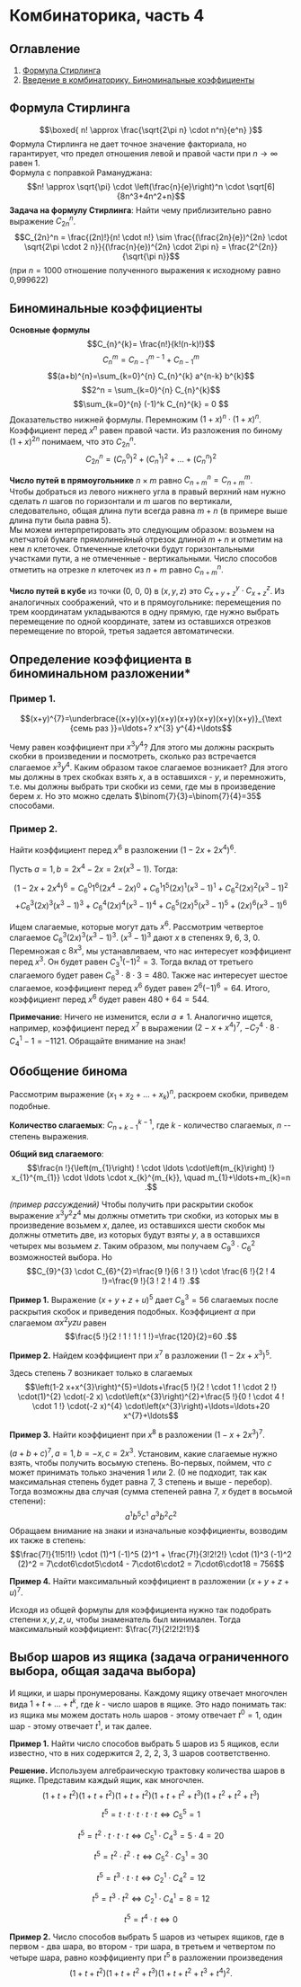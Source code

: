 # Комбинаторика, часть 4
## Оглавление

1. [Формула Стирлинга](#формула-стирлинга)
2. [Введение в комбинаторику. Биноминальные коэффициенты](#биноминальные-коэффициенты)

   
## Формула Стирлинга
$$\boxed{
n! \approx \frac{\sqrt{2\pi n} \cdot n^n}{e^n}
}$$
Формула Стирлинга не дает точное значение факториала, но гарантирует, что предел отношения левой и правой части при $n \rightarrow \infty$ равен 1.  
Формула с поправкой Рамануджана:
$$n! \approx \sqrt{\pi} \cdot \left(\frac{n}{e}\right)^n \cdot \sqrt[6]{8n^3+4n^2+n}$$
**Задача на формулу Стирлинга**: Найти чему приблизительно равно выражение $C_{2n}^n$.  
$$C_{2n}^n = \frac{(2n)!}{n! \cdot n!} \sim \frac{(\frac{2n}{e})^{2n} \cdot \sqrt{2\pi \cdot 2 n}}{(\frac{n}{e})^{2n} \cdot 2\pi n} = \frac{2^{2n}}{\sqrt{\pi n}}$$
(при $n = 1000$ отношение полученного выражения к исходному равно 0,999622) 

## Биноминальные коэффициенты

**Основные формулы**
$$C_{n}^{k}= \frac{n!}{k!(n-k)!}$$
$$C_{n}^{ m}=C_{n-1}^{ m-1}+C_{n-1}^{ m}$$
$$(a+b)^{n}=\sum_{k=0}^{n} C_{n}^{k} a^{n-k} b^{k}$$
$$2^n = \sum_{k=0}^{n} C_{n}^{k}$$
$$\sum_{k=0}^{n} (-1)^k C_{n}^{k} = 0 $$
Доказательство нижней формулы. Перемножим $(1+x)^n \cdot (1+x)^n$. Коэффициент перед $x^n$ равен правой части. Из  разложения по биному $(1+x)^{2n}$ понимаем, что это $C_{2n}^n$.
$$C_{2 n}^{n}=\left(C_{n}^{0}\right)^{2}+\left(C_{n}^{1}\right)^{2}+\ldots+\left(C_{n}^{n}\right)^{2}$$

**Число путей в прямоугольнике** $n \times m$ равно $C_{n+m}^{n}=C_{n+m}^{m}$.  
Чтобы добраться из левого нижнего угла в правый верхний нам нужно сделать $n$ шагов по горизонтали и $m$ шагов по вертикали, следовательно, общая длина пути всегда равна $m+n$ (в примере выше длина пути была равна 5).  
Мы можем интерпретировать это следующим образом: возьмем на клетчатой бумаге прямолинейный отрезок длиной $m+n$ и отметим на нем $n$ клеточек. Отмеченные клеточки будут горизонтальными участками пути, а не отмеченные - вертикальными. Число способов отметить на отрезке $n$ клеточек из $n+m$ равно $C_{n+m}^{n}$.  

**Число путей в кубе** из точки (0, 0, 0) в $(x, y, z)$ это $C^y_{x+y+z} \cdot C^z_{x+z}$. Из аналогичных соображений, что и в прямоугольнике: перемещения по трем координатам укладываются в одну прямую, где нужно выбрать перемещение по одной координате, затем из оставшихся отрезков перемещение по второй, третья задается автоматически.

## Определение коэффициента в биноминальном разложении*

### Пример 1.
$$(x+y)^{7}=\underbrace{(x+y)(x+y)(x+y)(x+y)(x+y)(x+y)(x+y)}_{\text {семь раз }}=\ldots+? x^{3} y^{4}+\ldots$$

Чему равен коэффициент при $x^{3} y^{4}$? Для этого мы должны раскрыть скобки в произведении и посмотреть, сколько раз встречается слагаемое $x^{3} y^{4}$. Каким образом такое слагаемое возникает? Для этого мы должны в трех скобках взять $x$, а в оставшихся - $y$, и перемножить, т.е. мы должны выбрать три скобки из семи, где мы в произведение берем $x$. Но это можно сделать $\binom{7}{3}=\binom{7}{4}=35$ способами.

### Пример 2.
Найти коэффициент перед $x^6$ в разложении $(1-2x+2x^4)^6$.

Пусть $a = 1, b = 2x^4 - 2x = 2x(x^3-1)$. Тогда:

$$(1-2x+2x^4)^6 = C_{6}^{0}1^6(2x^4-2x)^0 + C_{6}^{1}1^5(2x)^1(x^3-1)^1 + C_{6}^{2}(2x)^2(x^3-1)^2$$
$$ + C_{6}^{3}(2x)^3(x^3-1)^3 +  C_{6}^{4}(2x)^4(x^3-1)^4 + C_{6}^{5}(2x)^5(x^3-1)^5 + (2x)^6(x^3-1)^6$$

Ищем слагаемые, которые могут дать $x^6$. Рассмотрим четвертое слагаемое $C_{6}^{3}(2x)^3(x^3-1)^3$. $(x^3-1)^3$ дают $x$ в степенях 9, 6, 3, 0. Перемножая с $8x^3$, мы устанавливаем, что нас интересует коэффициент перед $x^3$. Он будет равен $C_{3}^{1}(-1)^2 = 3.$ Тогда вклад от третьего слагаемого будет равен $C_{6}^{3} \cdot 8 \cdot 3 = 480.$ Также нас интересует шестое слагаемое, коэффициент перед $x^6$ будет равен $2^6(-1)^6 = 64.$ Итого, коэффициент перед $x^6$ будет равен $480 + 64 = 544.$

**Примечание**: Ничего не изменится, если $a \neq 1$. Аналогично ищется, например, коэффициент перед $x^7$ в выражении $(2-x+x^4)^7,$ $-C_{7}^{4} \cdot 8 \cdot C_{4}^{1} - 1 = -1121$. Обращайте внимание на знак!

## Обобщение бинома

Рассмотрим выражение $\left(x_{1}+x_{2}+\ldots+x_{k}\right)^{n}$, раскроем скобки, приведем подобные.

**Количество слагаемых**: $C_{n+k-1}^{k-1}$, где $k$ - количество слагаемых, $n$ -- степень выражения.

**Общий вид слагаемого**: 
$$\frac{n !}{\left(m_{1}\right) ! \cdot \ldots \cdot\left(m_{k}\right) !} x_{1}^{m_{1}} \cdot \ldots \cdot x_{k}^{m_{k}}, \quad m_{1}+\ldots+m_{k}=n .$$

*(пример рассуждений)* Чтобы получить при раскрытии скобок выражение $x^{3} y^{2} z^{4}$ мы должны отметить три скобки, из которых мы в произведение возьмем $x$, далее, из оставшихся шести скобок мы должны отметить две, из которых будут взяты $y$, а в оставшихся четырех мы возьмем $z$. Таким образом, мы получаем $C_{9}^{3} \cdot C_{6}^{2}$ возможностей выбора. Ho
$$C_{9}^{3} \cdot C_{6}^{2}=\frac{9 !}{6 ! 3 !} \cdot \frac{6 !}{2 ! 4 !}=\frac{9 !}{3 ! 2 ! 4 !} .$$

**Пример 1.** Выражение $(x+y+z+u)^{5}$ дает $C_{8}^{3}=56$ слагаемых после раскрытия скобок и приведения подобных. Коэффициент $\alpha$ при слагаемом $\alpha x^{2} y z u$ равен
$$\frac{5 !}{2 ! 1 ! 1 ! 1 !}=\frac{120}{2}=60 .$$

**Пример 2.** Найдем коэффициент при $x^{7}$ в разложении $\left(1-2 x+x^{3}\right)^{5}$.

Здесь степень 7 возникает только в слагаемых
$$\left(1-2 x+x^{3}\right)^{5}=\ldots+\frac{5 !}{2 ! \cdot 1 ! \cdot 2 !} \cdot(1)^{2} \cdot(-2 x) \cdot\left(x^{3}\right)^{2}+\frac{5 !}{0 ! \cdot 4 ! \cdot 1 !} \cdot(-2 x)^{4} \cdot\left(x^{3}\right)+\ldots=\ldots+20 x^{7}+\ldots$$

**Пример 3.** Найти коэффициент при $x^{8}$ в разложении $\left(1- x +2x^{3}\right)^{7}$.

$(a+b+c)^7, a = 1, b = -x, c = 2x^3$. Установим, какие слагаемые нужно взять, чтобы получить восьмую степень. Во-первых, поймем, что $c$ может принимать только значения 1 или 2. (0 не подходит, так как максимальная степень будет равна 7, 3 степень и выше - перебор). Тогда возможны два случая (сумма степеней равна 7, $x$ будет в восьмой степени): 
$$a^1b^5c^1 \ a^3b^2c^2$$
Обращаем внимание на знаки и изначальные коэффициенты, возводим их также в степень:
$$\frac{7!}{1!5!1!} \cdot (1)^1 (-1)^5 (2)^1 + \frac{7!}{3!2!2!} \cdot (1)^3 (-1)^2 (2)^2 = 7\cdot6\cdot5\cdot4 - 7\cdot6\cdot2 = 7\cdot6\cdot18 = 756$$

**Пример 4.** Найти максимальный коэффициент в разложении $\left(x+y+z+u\right)^{7}$.

Исходя из общей формулы для коэффициента нужно так подобрать степени $x, y, z, u$, чтобы знаменатель был минимален. Тогда максимальный коэффициент:
$\frac{7!}{2!2!2!1!}$

## Выбор шаров из ящика (задача ограниченного выбора, общая задача выбора)

И ящики, и шары пронумерованы. Каждому ящику отвечает многочлен вида $1+t+\ldots+t^{k}$, где $k$ - число шаров в ящике. Это надо понимать так: из ящика мы можем достать ноль шаров - этому отвечает $t^{0}=1$, один шар - этому отвечает $t^{1}$, и так далее.

**Пример 1.** Найти число способов выбрать 5 шаров из 5 ящиков, если известно, что в них содержится 2, 2, 2, 3, 3 шаров соответственно.

**Решение.** Используем алгебраическую трактовку количества шаров в ящике. Представим каждый ящик, как многочлен.
$$\left(1+t+t^{2}\right) \left(1+t+t^{2}\right) \left(1+t+t^{2}\right) \left(1+t+t^{2}+t^{3}\right) \left(1+t^{2}+t^{2}+t^{3}\right)$$

$$t^{5} = t \cdot t \cdot t \cdot t \cdot t \Leftrightarrow C_{5}^{5}=1$$

$$t^{5} = t^{2} \cdot t \cdot t \cdot t \Leftrightarrow C_{5}^{1} \cdot C_{4}^{3}=5 \cdot 4 = 20$$

$$t^{5} = t^{2} \cdot t^{2} \cdot t \Leftrightarrow C_{5}^{2} \cdot C_{3}^{1}=30$$

$$t^{5} = t^{3} \cdot t \cdot t \Leftrightarrow C_{2}^{1} \cdot C_{4}^{2}= 12$$

$$t^{5} = t^{3} \cdot t^{2} \Leftrightarrow C_{2}^{1} \cdot C_{4}^{1}=8= 12$$

$$t^{5} = t^{4} \cdot t \Leftrightarrow 0$$


**Пример 2.** Число способов выбрать 5 шаров из четырех ящиков, где в первом - два шара, во втором - три шара, в третьем и четвертом по четыре шара, равно коэффициенту при $t^{5}$ в разложении произведения
$$\left(1+t+t^{2}\right)\left(1+t+t^{2}+t^{3}\right)\left(1+t+t^{2}+t^{3}+t^{4}\right)^{2} .$$


